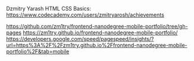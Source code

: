 Dzmitry Yarash
HTML CSS Basics: https://www.codecademy.com/users/zmitryarosh/achievements

https://github.com/zm1try/frontend-nanodegree-mobile-portfolio/tree/gh-pages
https://zm1try.github.io/frontend-nanodegree-mobile-portfolio/
https://developers.google.com/speed/pagespeed/insights/?url=https%3A%2F%2Fzm1try.github.io%2Ffrontend-nanodegree-mobile-portfolio%2F&tab=mobile
